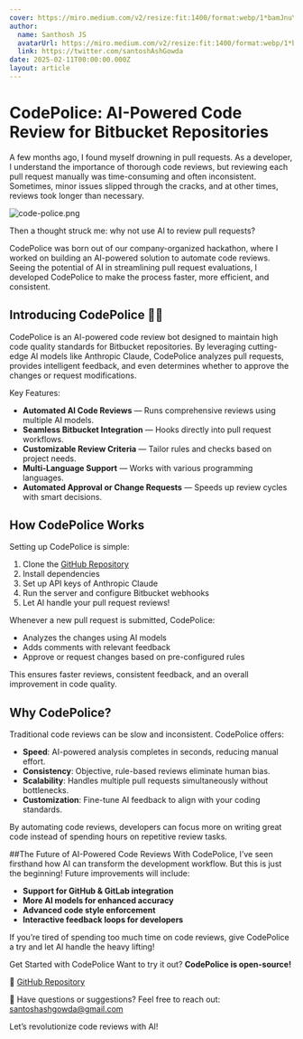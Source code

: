 ```yaml
---
cover: https://miro.medium.com/v2/resize:fit:1400/format:webp/1*bamJnuYTNbjJjfkT1rR5qg.png
author:
  name: Santhosh JS
  avatarUrl: https://miro.medium.com/v2/resize:fit:1400/format:webp/1*bamJnuYTNbjJjfkT1rR5qg.png
  link: https://twitter.com/santoshAshGowda
date: 2025-02-11T00:00:00.000Z
layout: article
---
```


# CodePolice: AI-Powered Code Review for Bitbucket Repositories

A few months ago, I found myself drowning in pull requests. As a developer, I understand the importance of thorough code reviews, but reviewing each pull request manually was time-consuming and often inconsistent. Sometimes, minor issues slipped through the cracks, and at other times, reviews took longer than necessary.

![code-police.png](https://miro.medium.com/v2/resize:fit:1400/format:webp/1*bamJnuYTNbjJjfkT1rR5qg.png)

Then a thought struck me: why not use AI to review pull requests?

CodePolice was born out of our company-organized hackathon, where I worked on building an AI-powered solution to automate code reviews. Seeing the potential of AI in streamlining pull request evaluations, I developed CodePolice to make the process faster, more efficient, and consistent.

## Introducing CodePolice 👮‍♂️

CodePolice is an AI-powered code review bot designed to maintain high code quality standards for Bitbucket repositories. By leveraging cutting-edge AI models like Anthropic Claude, CodePolice analyzes pull requests, provides intelligent feedback, and even determines whether to approve the changes or request modifications.

Key Features:

* **Automated AI Code Reviews** — Runs comprehensive reviews using multiple AI models.
* **Seamless Bitbucket Integration** — Hooks directly into pull request workflows.
* **Customizable Review Criteria** — Tailor rules and checks based on project needs.
* **Multi-Language Support** — Works with various programming languages.
* **Automated Approval or Change Requests** — Speeds up review cycles with smart decisions.

## How CodePolice Works

Setting up CodePolice is simple:

1. Clone the [GitHub Repository](https://github.com/SanthoshSiddegowda/code-police-ai)
2. Install dependencies
3. Set up API keys of Anthropic Claude
4. Run the server and configure Bitbucket webhooks
5. Let AI handle your pull request reviews!

Whenever a new pull request is submitted, CodePolice:

* Analyzes the changes using AI models
* Adds comments with relevant feedback
* Approve or request changes based on pre-configured rules

This ensures faster reviews, consistent feedback, and an overall improvement in code quality.


## Why CodePolice?
Traditional code reviews can be slow and inconsistent. CodePolice offers:

* **Speed**: AI-powered analysis completes in seconds, reducing manual effort.
* **Consistency**: Objective, rule-based reviews eliminate human bias.
* **Scalability**: Handles multiple pull requests simultaneously without bottlenecks.
* **Customization**: Fine-tune AI feedback to align with your coding standards.

By automating code reviews, developers can focus more on writing great code instead of spending hours on repetitive review tasks.

##The Future of AI-Powered Code Reviews
With CodePolice, I’ve seen firsthand how AI can transform the development workflow. But this is just the beginning! Future improvements will include:

* **Support for GitHub & GitLab integration**
* **More AI models for enhanced accuracy**
* **Advanced code style enforcement**
* **Interactive feedback loops for developers**

If you’re tired of spending too much time on code reviews, give CodePolice a try and let AI handle the heavy lifting!

Get Started with CodePolice
Want to try it out? **CodePolice is open-source!**

🔗 [GitHub Repository](https://github.com/SanthoshSiddegowda/code-police-ai)

💬 Have questions or suggestions? Feel free to reach out: santoshashgowda@gmail.com

Let’s revolutionize code reviews with AI!


